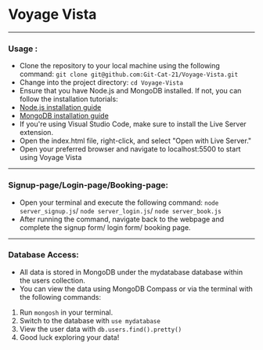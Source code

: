 # Voyage Vista
-------------
### Usage :
- Clone the repository to your local machine using the following command: ```git clone git@github.com:Git-Cat-21/Voyage-Vista.git``` 
- Change into the project directory:  ```cd Voyage-Vista```
- Ensure that you have Node.js and MongoDB installed. If not, you can follow the installation tutorials:
- [Node.js installation guide](https://www.youtube.com/watch?v=06X51c6WHsQ)
- [MongoDB installation guide](https://www.youtube.com/watch?v=gB6WLkSrtJk)
- If you're using Visual Studio Code, make sure to install the Live Server extension.
- Open the index.html file, right-click, and select "Open with Live Server."
- Open your preferred browser and navigate to localhost:5500 to start using Voyage Vista

-------

### Signup-page/Login-page/Booking-page:
- Open your terminal and execute the following command:  ```node server_signup.js```/ ```node server_login.js```/ ```node server_book.js```
- After running the command, navigate back to the webpage and complete the signup form/ login form/ booking page.
-------

### Database Access:
- All data is stored in MongoDB under the mydatabase database within the users collection. 
- You can view the data using MongoDB Compass or via the terminal with the following commands:
1. Run ```mongosh``` in your terminal.
2. Switch to the database with ```use mydatabase```
3. View the user data with ```db.users.find().pretty()```
4. Good luck exploring your data!
